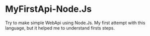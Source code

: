 # MyFirstApi-Node.Js
Try to make simple WebApi using Node.Js. My first attempt with this language, but it helped me to understand firsts steps.
